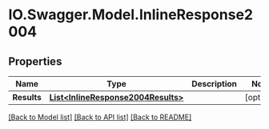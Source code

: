 # IO.Swagger.Model.InlineResponse2004
## Properties

Name | Type | Description | Notes
------------ | ------------- | ------------- | -------------
**Results** | [**List&lt;InlineResponse2004Results&gt;**](InlineResponse2004Results.md) |  | [optional] 

[[Back to Model list]](../README.md#documentation-for-models) [[Back to API list]](../README.md#documentation-for-api-endpoints) [[Back to README]](../README.md)

